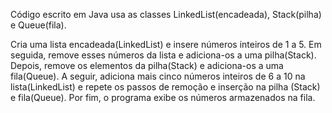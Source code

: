 Código escrito em Java usa as classes LinkedList(encadeada), Stack(pilha) e Queue(fila).


Cria uma lista encadeada(LinkedList) e insere números inteiros de 1 a 5. 
Em seguida, remove esses números da lista e adiciona-os a uma pilha(Stack).
Depois, remove os elementos da pilha(Stack) e adiciona-os a uma fila(Queue).
A seguir, adiciona mais cinco números inteiros de 6 a 10 na lista(LinkedList) e repete os passos de remoção e inserção na pilha (Stack) e fila(Queue).
Por fim, o programa exibe os números armazenados na fila.
